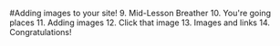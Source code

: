 #Adding images to your site!
9. Mid-Lesson Breather
10. You're going places
11. Adding images
12. Click that image
13. Images and links
14. Congratulations!
